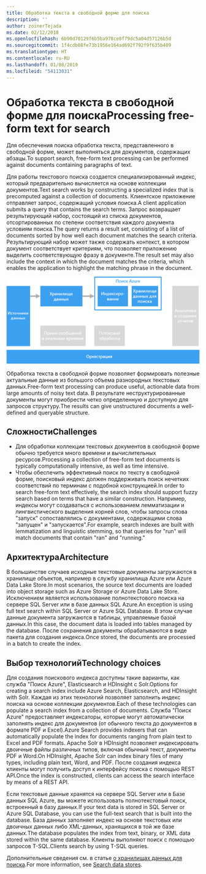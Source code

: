 ```yaml
---
title: Обработка текста в свободной форме для поиска
description: ''
author: zoinerTejada
ms.date: 02/12/2018
ms.openlocfilehash: 6b90d70129f6b5ba978ce0f79dc5a04d57126b5d
ms.sourcegitcommit: 1f4cdb08fe73b1956e164ad692f792f9f635b409
ms.translationtype: HT
ms.contentlocale: ru-RU
ms.lasthandoff: 01/08/2019
ms.locfileid: "54113031"
---
```

# <a name="processing-free-form-text-for-search"></a><span data-ttu-id="83e94-102">Обработка текста в свободной форме для поиска</span><span class="sxs-lookup"><span data-stu-id="83e94-102">Processing free-form text for search</span></span>

<span data-ttu-id="83e94-103">Для обеспечения поиска обработка текста, представленного в свободной форме, может выполняться для документов, содержащих абзацы.</span><span class="sxs-lookup"><span data-stu-id="83e94-103">To support search, free-form text processing can be performed against documents containing paragraphs of text.</span></span>

<span data-ttu-id="83e94-104">Для работы текстового поиска создается специализированный индекс, который предварительно вычисляется на основе коллекции документов.</span><span class="sxs-lookup"><span data-stu-id="83e94-104">Text search works by constructing a specialized index that is precomputed against a collection of documents.</span></span> <span data-ttu-id="83e94-105">Клиентское приложение отправляет запрос, содержащий условия поиска.</span><span class="sxs-lookup"><span data-stu-id="83e94-105">A client application submits a query that contains the search terms.</span></span> <span data-ttu-id="83e94-106">Запрос возвращает результирующий набор, состоящий из списка документов, отсортированных по степени соответствия каждого документа условиям поиска.</span><span class="sxs-lookup"><span data-stu-id="83e94-106">The query returns a result set, consisting of a list of documents sorted by how well each document matches the search criteria.</span></span> <span data-ttu-id="83e94-107">Результирующий набор может также содержать контекст, в котором документ соответствует критериям, что позволяет приложению выделить соответствующую фразу в документе.</span><span class="sxs-lookup"><span data-stu-id="83e94-107">The result set may also include the context in which the document matches the criteria, which enables the application to highlight the matching phrase in the document.</span></span>

![Схема конвейера поиска](./images/search-pipeline.png)

<span data-ttu-id="83e94-109">Обработка текста в свободной форме позволяет формировать полезные актуальные данные из большого объема разнородных текстовых данных.</span><span class="sxs-lookup"><span data-stu-id="83e94-109">Free-form text processing can produce useful, actionable data from large amounts of noisy text data.</span></span> <span data-ttu-id="83e94-110">В результате неструктурированные документы могут приобрести четко определенную и доступную для запросов структуру.</span><span class="sxs-lookup"><span data-stu-id="83e94-110">The results can give unstructured documents a well-defined and queryable structure.</span></span>

## <a name="challenges"></a><span data-ttu-id="83e94-111">Сложности</span><span class="sxs-lookup"><span data-stu-id="83e94-111">Challenges</span></span>

- <span data-ttu-id="83e94-112">Для обработки коллекции текстовых документов в свободной форме обычно требуется много времени и вычислительных ресурсов.</span><span class="sxs-lookup"><span data-stu-id="83e94-112">Processing a collection of free-form text documents is typically computationally intensive, as well as time intensive.</span></span>
- <span data-ttu-id="83e94-113">Чтобы обеспечить эффективный поиск по тексту в свободной форме, поисковый индекс должен поддерживать поиск нечетких соответствий по терминам с подобной конструкцией.</span><span class="sxs-lookup"><span data-stu-id="83e94-113">In order to search free-form text effectively, the search index should support fuzzy search based on terms that have a similar construction.</span></span> <span data-ttu-id="83e94-114">Например, индексы могут создаваться с использованием лемматизации и лингвистического выделения корней слов, чтобы запросы слова "запуск" сопоставлялись с документами, содержащими слова "запущен" и "запускается".</span><span class="sxs-lookup"><span data-stu-id="83e94-114">For example, search indexes are built with lemmatization and linguistic stemming, so that queries for "run" will match documents that contain "ran" and "running."</span></span>

## <a name="architecture"></a><span data-ttu-id="83e94-115">Архитектура</span><span class="sxs-lookup"><span data-stu-id="83e94-115">Architecture</span></span>

<span data-ttu-id="83e94-116">В большинстве случаев исходные текстовые документы загружаются в хранилище объектов, например в службу хранилища Azure или Azure Data Lake Store.</span><span class="sxs-lookup"><span data-stu-id="83e94-116">In most scenarios, the source text documents are loaded into object storage such as Azure Storage or Azure Data Lake Store.</span></span> <span data-ttu-id="83e94-117">Исключением является использование полнотекстового поиска на сервере SQL Server или в базе данных SQL Azure.</span><span class="sxs-lookup"><span data-stu-id="83e94-117">An exception is using full text search within SQL Server or Azure SQL Database.</span></span> <span data-ttu-id="83e94-118">В этом случае данные документа загружаются в таблицы, управляемые базой данных.</span><span class="sxs-lookup"><span data-stu-id="83e94-118">In this case, the document data is loaded into tables managed by the database.</span></span> <span data-ttu-id="83e94-119">После сохранения документы обрабатываются в виде пакета для создания индекса.</span><span class="sxs-lookup"><span data-stu-id="83e94-119">Once stored, the documents are processed in a batch to create the index.</span></span>

## <a name="technology-choices"></a><span data-ttu-id="83e94-120">Выбор технологий</span><span class="sxs-lookup"><span data-stu-id="83e94-120">Technology choices</span></span>

<span data-ttu-id="83e94-121">Для создания поискового индекса доступны такие варианты, как служба "Поиск Azure", Elasticsearch и HDInsight с Solr.</span><span class="sxs-lookup"><span data-stu-id="83e94-121">Options for creating a search index include Azure Search, Elasticsearch, and HDInsight with Solr.</span></span> <span data-ttu-id="83e94-122">Каждая из этих технологий позволяет заполнить индекс поиска на основе коллекции документов.</span><span class="sxs-lookup"><span data-stu-id="83e94-122">Each of these technologies can populate a search index from a collection of documents.</span></span> <span data-ttu-id="83e94-123">Служба "Поиск Azure" предоставляет индексаторы, которые могут автоматически заполнять индекс для документов (от обычного текста до документов в формате PDF и Excel).</span><span class="sxs-lookup"><span data-stu-id="83e94-123">Azure Search provides indexers that can automatically populate the index for documents ranging from plain text to Excel and PDF formats.</span></span> <span data-ttu-id="83e94-124">Apache Solr в HDInsight позволяет индексировать двоичные файлы различных типов, включая обычный текст, документы PDF и Word.</span><span class="sxs-lookup"><span data-stu-id="83e94-124">On HDInsight, Apache Solr can index binary files of many types, including plain text, Word, and PDF.</span></span> <span data-ttu-id="83e94-125">После создания индекса клиенты могут получить доступ к интерфейсу поиска с помощью REST API.</span><span class="sxs-lookup"><span data-stu-id="83e94-125">Once the index is constructed, clients can access the search interface by means of a REST API.</span></span>

<span data-ttu-id="83e94-126">Если текстовые данные хранятся на сервере SQL Server или в Базе данных SQL Azure, вы можете использовать полнотекстовый поиск, встроенный в базу данных.</span><span class="sxs-lookup"><span data-stu-id="83e94-126">If your text data is stored in SQL Server or Azure SQL Database, you can use the full-text search that is built into the database.</span></span> <span data-ttu-id="83e94-127">База данных заполняет индекс на основе текстовых или двоичных данных либо XML-данных, хранящихся в той же базе данных.</span><span class="sxs-lookup"><span data-stu-id="83e94-127">The database populates the index from text, binary, or XML data stored within the same database.</span></span> <span data-ttu-id="83e94-128">Клиенты выполняют поиск с помощью запросов T-SQL.</span><span class="sxs-lookup"><span data-stu-id="83e94-128">Clients search by using T-SQL queries.</span></span>

<span data-ttu-id="83e94-129">Дополнительные сведения см. в статье [о хранилищах данных для поиска](../technology-choices/search-options.md).</span><span class="sxs-lookup"><span data-stu-id="83e94-129">For more information, see [Search data stores](../technology-choices/search-options.md).</span></span>
